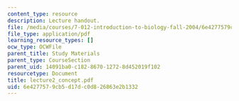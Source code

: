 ```yaml
---
content_type: resource
description: Lecture handout.
file: /media/courses/7-012-introduction-to-biology-fall-2004/6e4277579cb5d17dc0d826863e2b1332_lecture2_concept.pdf
file_type: application/pdf
learning_resource_types: []
ocw_type: OCWFile
parent_title: Study Materials
parent_type: CourseSection
parent_uid: 14091ba0-c182-8670-1272-8d452019f102
resourcetype: Document
title: lecture2_concept.pdf
uid: 6e427757-9cb5-d17d-c0d8-26863e2b1332
---
```

